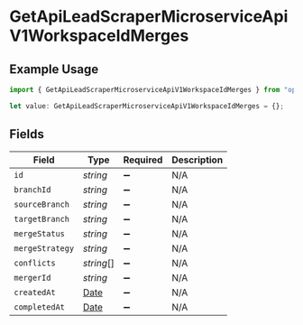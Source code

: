 # GetApiLeadScraperMicroserviceApiV1WorkspaceIdMerges

## Example Usage

```typescript
import { GetApiLeadScraperMicroserviceApiV1WorkspaceIdMerges } from "oppulence-backend-sdk/models/operations";

let value: GetApiLeadScraperMicroserviceApiV1WorkspaceIdMerges = {};
```

## Fields

| Field                                                                                         | Type                                                                                          | Required                                                                                      | Description                                                                                   |
| --------------------------------------------------------------------------------------------- | --------------------------------------------------------------------------------------------- | --------------------------------------------------------------------------------------------- | --------------------------------------------------------------------------------------------- |
| `id`                                                                                          | *string*                                                                                      | :heavy_minus_sign:                                                                            | N/A                                                                                           |
| `branchId`                                                                                    | *string*                                                                                      | :heavy_minus_sign:                                                                            | N/A                                                                                           |
| `sourceBranch`                                                                                | *string*                                                                                      | :heavy_minus_sign:                                                                            | N/A                                                                                           |
| `targetBranch`                                                                                | *string*                                                                                      | :heavy_minus_sign:                                                                            | N/A                                                                                           |
| `mergeStatus`                                                                                 | *string*                                                                                      | :heavy_minus_sign:                                                                            | N/A                                                                                           |
| `mergeStrategy`                                                                               | *string*                                                                                      | :heavy_minus_sign:                                                                            | N/A                                                                                           |
| `conflicts`                                                                                   | *string*[]                                                                                    | :heavy_minus_sign:                                                                            | N/A                                                                                           |
| `mergerId`                                                                                    | *string*                                                                                      | :heavy_minus_sign:                                                                            | N/A                                                                                           |
| `createdAt`                                                                                   | [Date](https://developer.mozilla.org/en-US/docs/Web/JavaScript/Reference/Global_Objects/Date) | :heavy_minus_sign:                                                                            | N/A                                                                                           |
| `completedAt`                                                                                 | [Date](https://developer.mozilla.org/en-US/docs/Web/JavaScript/Reference/Global_Objects/Date) | :heavy_minus_sign:                                                                            | N/A                                                                                           |